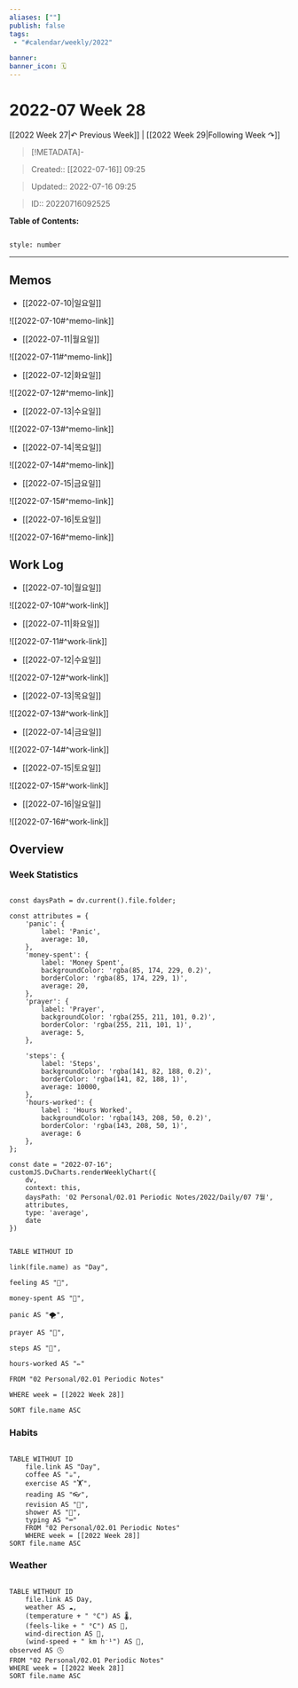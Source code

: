 ```yaml
---
aliases: [""]
publish: false
tags:
 - "#calendar/weekly/2022"

banner: 
banner_icon: 🗓️
---
```

  

# 2022-07 Week 28

  

[[2022 Week 27|↶ Previous Week]] | [[2022 Week 29|Following Week ↷]]

  

> [!METADATA]-

> Created:: [[2022-07-16]] 09:25

> Updated:: 2022-07-16 09:25

> ID:: 20220716092525

  

**Table of Contents:**

```toc

style: number

```

  

___

  

## Memos

- [[2022-07-10|일요일]]

![[2022-07-10#^memo-link]]

- [[2022-07-11|월요일]]

![[2022-07-11#^memo-link]]

- [[2022-07-12|화요일]]

![[2022-07-12#^memo-link]]

- [[2022-07-13|수요일]]

![[2022-07-13#^memo-link]]

- [[2022-07-14|목요일]]

![[2022-07-14#^memo-link]]

- [[2022-07-15|금요일]]

![[2022-07-15#^memo-link]]

- [[2022-07-16|토요일]]

![[2022-07-16#^memo-link]]

  

## Work Log

- [[2022-07-10|월요일]]

![[2022-07-10#^work-link]]

- [[2022-07-11|화요일]]

![[2022-07-11#^work-link]]

- [[2022-07-12|수요일]]

![[2022-07-12#^work-link]]

- [[2022-07-13|목요일]]

![[2022-07-13#^work-link]]

- [[2022-07-14|금요일]]

![[2022-07-14#^work-link]]

- [[2022-07-15|토요일]]

![[2022-07-15#^work-link]]

- [[2022-07-16|일요일]]

![[2022-07-16#^work-link]]

  

## Overview

### Week Statistics

```dataviewjs

const daysPath = dv.current().file.folder;

const attributes = {
	'panic': {
		label: 'Panic',
		average: 10,
	},
	'money-spent': {
		label: 'Money Spent',
		backgroundColor: 'rgba(85, 174, 229, 0.2)',
		borderColor: 'rgba(85, 174, 229, 1)',
		average: 20,
	},
	'prayer': {
		label: 'Prayer',
		backgroundColor: 'rgba(255, 211, 101, 0.2)',
		borderColor: 'rgba(255, 211, 101, 1)',
		average: 5,
	},

	'steps': {
		label: 'Steps',
		backgroundColor: 'rgba(141, 82, 188, 0.2)',
		borderColor: 'rgba(141, 82, 188, 1)',
		average: 10000,
	},
	'hours-worked': {
		label : 'Hours Worked',
		backgroundColor: 'rgba(143, 208, 50, 0.2)',
		borderColor: 'rgba(143, 208, 50, 1)',
		average: 6
	},
};

const date = "2022-07-16";
customJS.DvCharts.renderWeeklyChart({
	dv,
	context: this,
	daysPath: '02 Personal/02.01 Periodic Notes/2022/Daily/07 7월',
	attributes,
	type: 'average',
	date
})

```

  

```dataview

TABLE WITHOUT ID

link(file.name) as "Day",

feeling AS "💭",

money-spent AS "💸",

panic AS "🌪️",

prayer AS "🕋",

steps AS "👣",

hours-worked AS "✏️"

FROM "02 Personal/02.01 Periodic Notes"

WHERE week = [[2022 Week 28]]

SORT file.name ASC

```

  

### Habits

```dataview

TABLE WITHOUT ID
	file.link AS "Day",
	coffee AS "☕",
	exercise AS "🏋️",
	reading AS "👓",
	revision AS "🔁",
	shower AS "🚿",
	typing AS "⌨️"
	FROM "02 Personal/02.01 Periodic Notes"
	WHERE week = [[2022 Week 28]]
SORT file.name ASC

```

  


### Weather

```dataview

TABLE WITHOUT ID
	file.link AS Day,
	weather AS ☁️,
	(temperature + " °C") AS 🌡️,
	(feels-like + " °C") AS 💭,
	wind-direction AS 🧭,
	(wind-speed + " km h⁻¹") AS 🍃,
observed AS 🕓
FROM "02 Personal/02.01 Periodic Notes"
WHERE week = [[2022 Week 28]]
SORT file.name ASC
```